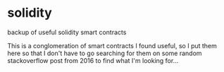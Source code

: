 # solidity
backup of useful solidity smart contracts


This is a conglomeration of smart contracts I found useful, so I put them here so that I don't have to go searching for them on some random stackoverflow post from 2016 to find what I'm looking for...
